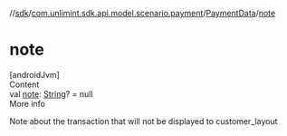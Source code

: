 //[sdk](../../../index.md)/[com.unlimint.sdk.api.model.scenario.payment](../index.md)/[PaymentData](index.md)/[note](note.md)



# note  
[androidJvm]  
Content  
val [note](note.md): [String](https://kotlinlang.org/api/latest/jvm/stdlib/kotlin/-string/index.html)? = null  
More info  


Note about the transaction that will not be displayed to customer_layout

  



